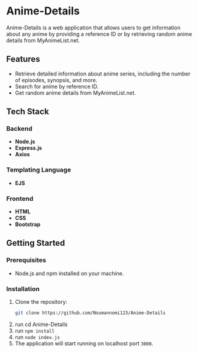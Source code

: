 # Anime-Details

Anime-Details is a web application that allows users to get information about any anime by providing a reference ID or by retrieving random anime details from MyAnimeList.net.

## Features
- Retrieve detailed information about anime series, including the number of episodes, synopsis, and more.
- Search for anime by reference ID.
- Get random anime details from MyAnimeList.net.

## Tech Stack

### Backend
- **Node.js**
- **Express.js**
- **Axios**

### Templating Language
- **EJS**

### Frontend
- **HTML**
- **CSS**
- **Bootstrap**

## Getting Started

### Prerequisites
- Node.js and npm installed on your machine.

### Installation
1. Clone the repository:
   ```sh
   git clone https://github.com/Noumannomi123/Anime-Details
2. run cd Anime-Details
3. run `npm install`
4. run `node index.js`
5. The application will start running on localhost port `3000`.
